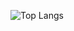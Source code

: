 

 ![Top Langs](https://github-readme-stats.vercel.app/api/top-langs/?username=aadrijupadya&hide=jupyternotebook&theme=tokyonight)
